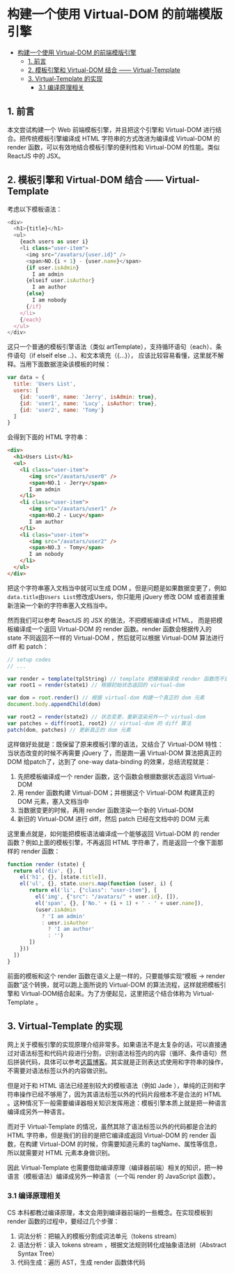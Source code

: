构建一个使用 Virtual-DOM 的前端模版引擎
===
<!-- TOC -->

- [构建一个使用 Virtual-DOM 的前端模版引擎](#构建一个使用-virtual-dom-的前端模版引擎)
  - [1. 前言](#1-前言)
  - [2. 模板引擎和 Virtual-DOM 结合 —— Virtual-Template](#2-模板引擎和-virtual-dom-结合--virtual-template)
  - [3. Virtual-Template 的实现](#3-virtual-template-的实现)
    - [3.1 编译原理相关](#31-编译原理相关)

<!-- /TOC -->

## 1. 前言
本文尝试构建一个 Web 前端模板引擎，并且把这个引擎和 Virtual-DOM 进行结合。把传统模板引擎编译成 HTML 字符串的方式改进为编译成 Virtual-DOM 的 render 函数，可以有效地结合模板引擎的便利性和 Virtual-DOM 的性能。类似 ReactJS 中的 JSX。

## 2. 模板引擎和 Virtual-DOM 结合 —— Virtual-Template
考虑以下模板语法：
```js
<div>
  <h1>{title}</h1>
  <ul>
    {each users as user i}
    <li class="user-item">
      <img src="/avatars/{user.id}" />
      <span>NO.{i + 1} - {user.name}</span>
      {if user.isAdmin}
        I am admin
      {elseif user.isAuthor}
        I am author
      {else}
        I am nobody
      {/if}
    </li>
    {/each}
  </ul>
</div>
```

这只一个普通的模板引擎语法（类似 artTemplate），支持循环语句（each）、条件语句（if elseif else ..）、和文本填充（{...}）， 应该比较容易看懂，这里就不解释。当用下面数据渲染该模板的时候：

```js
var data = {
  title: 'Users List',
  users: [
    {id: 'user0', name: 'Jerry', isAdmin: true},
    {id: 'user1', name: 'Lucy', isAuthor: true},
    {id: 'user2', name: 'Tomy'}
  ]
}
```

会得到下面的 HTML 字符串：
```html
<div>
  <h1>Users List</h1>
  <ul>
    <li class="user-item">
       <img src="/avatars/user0" />
       <span>NO.1 - Jerry</span>
       I am admin
    </li>
    <li class="user-item">
       <img src="/avatars/user1" />
       <span>NO.2 - Lucy</span>
       I am author
    </li>
    <li class="user-item">
       <img src="/avatars/user2" />
       <span>NO.3 - Tomy</span>
       I am nobody
    </li>
  </ul>
</div>
```

把这个字符串塞入文档当中就可以生成 DOM 。但是问题是如果数据变更了，例如`data.title`由`Users List`修改成Users，你只能用 jQuery 修改 DOM 或者直接重新渲染一个新的字符串塞入文档当中。

然而我们可以参考 ReactJS 的 JSX 的做法，不把模板编译成 HTML， 而是把模板编译成一个返回 Virtual-DOM 的 render 函数。render 函数会根据传入的 state 不同返回不一样的 Virtual-DOM ，然后就可以根据 Virtual-DOM 算法进行 diff 和 patch：

```js
// setup codes
// ...

var render = template(tplString) // template 把模板编译成 render 函数而不是 HTML 字符串
var root1 = render(state1) // 根据初始状态返回的 virtual-dom

var dom = root.render() // 根据 virtual-dom 构建一个真正的 dom 元素
document.body.appendChild(dom)

var root2 = render(state2) // 状态变更，重新渲染另外一个 virtual-dom
var patches = diff(root1, root2) // virtual-dom 的 diff 算法
patch(dom, patches) // 更新真正的 dom 元素
```

这样做好处就是：既保留了原来模板引擎的语法，又结合了 Virtual-DOM 特性：当状态改变的时候不再需要 jQuery 了，而是跑一遍 Virtual-DOM 算法把真正的 DOM 给patch了，达到了 one-way data-binding 的效果，总结流程就是：
1. 先把模板编译成一个 render 函数，这个函数会根据数据状态返回 Virtual-DOM
2. 用 render 函数构建 Virtual-DOM；并根据这个 Virtual-DOM 构建真正的 DOM 元素，塞入文档当中
3. 当数据变更的时候，再用 render 函数渲染一个新的 Virtual-DOM
4. 新旧的 Virtual-DOM 进行 diff，然后 patch 已经在文档中的 DOM 元素

这里重点就是，如何能把模板语法编译成一个能够返回 Virtual-DOM 的 render 函数？例如上面的模板引擎，不再返回 HTML 字符串了，而是返回一个像下面那样的 render 函数：
```js
function render (state) {
  return el('div', {}, [
    el('h1', {}, [state.title]),
    el('ul', {}, state.users.map(function (user, i) {
       return el('li', {"class": "user-item"}, [
         el('img', {"src": "/avatars/" + user.id}, []),
         el('span', {}, ['No.' + (i + 1) + ' - ' + user.name]),
         (user.isAdmin 
           ? 'I am admin'
           : uesr.isAuthor 
             ? 'I am author'
             : '')
       ])
    }))
  ])
}
```

前面的模板和这个 render 函数在语义上是一样的，只要能够实现“模板 -> render 函数”这个转换，就可以跑上面所说的 Virtual-DOM 的算法流程，这样就把模板引擎和 Virtual-DOM结合起来。为了方便起见，这里把这个结合体称为 Virtual-Template 。


## 3. Virtual-Template 的实现
网上关于模板引擎的实现原理介绍非常多。如果语法不是太复杂的话，可以直接通过对语法标签和代码片段进行分割，识别语法标签内的内容（循环、条件语句）然后拼装代码，具体可以参考[这篇博客](http://www.cnblogs.com/hustskyking/p/principle-of-javascript-template.html)。其实就是正则表达式使用和字符串的操作，不需要对语法标签以外的内容做识别。

但是对于和 HTML 语法已经差别较大的模板语法（例如 Jade ），单纯的正则和字符串操作已经不够用了，因为其语法标签以外的代码片段根本不是合法的 HTML 。这种情况下一般需要编译器相关知识发挥用途：模板引擎本质上就是把一种语言编译成另外一种语言。

而对于 Virtual-Template 的情况，虽然其除了语法标签以外的代码都是合法的 HTML 字符串，但是我们的目的是把它编译成返回 Virtual-DOM 的 render 函数，在构建 Virtual-DOM 的时候，你需要知道元素的 tagName、属性等信息，所以就需要对 HTML 元素本身做识别。

因此 Virtual-Template 也需要借助编译原理（编译器前端）相关的知识，把一种语言（模板语法）编译成另外一种语言（一个叫 render 的 JavaScript 函数）。


### 3.1 编译原理相关
CS 本科都教过编译原理，本文会用到编译器前端的一些概念。在实现模板到 render 函数的过程中，要经过几个步骤：
1. 词法分析：把输入的模板分割成词法单元（tokens stream）
2. 语法分析：读入 tokens stream ，根据文法规则转化成抽象语法树（Abstract Syntax Tree）
3. 代码生成：遍历 AST，生成 render 函数体代码


